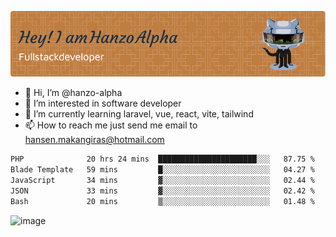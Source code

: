 ![Header](./github-header-image.png)

- 👋 Hi, I’m @hanzo-alpha
- 👀 I’m interested in software developer
- 🌱 I’m currently learning laravel, vue, react, vite, tailwind
- 📫 How to reach me just send me email to hansen.makangiras@hotmail.com 

<!---
hanzo-alpha/hanzo-alpha is a ✨ special ✨ repository because its `README.md` (this file) appears on your GitHub profile.
You can click the Preview link to take a look at your changes.
--->

<!--START_SECTION:waka-->

```txt
PHP              20 hrs 24 mins  ██████████████████████░░░   87.75 %
Blade Template   59 mins         █░░░░░░░░░░░░░░░░░░░░░░░░   04.27 %
JavaScript       34 mins         ▓░░░░░░░░░░░░░░░░░░░░░░░░   02.44 %
JSON             33 mins         ▓░░░░░░░░░░░░░░░░░░░░░░░░   02.42 %
Bash             20 mins         ▒░░░░░░░░░░░░░░░░░░░░░░░░   01.48 %
```

<!--END_SECTION:waka-->

![image](https://github.com/hanzo-alpha/hanzo-alpha/assets/111342797/c4bd2977-6123-4017-8652-6e166259b484)


